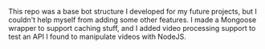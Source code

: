 This repo was a base bot structure I developed for my future projects, but I couldn't help myself from adding some other features. I made a Mongoose wrapper to support caching stuff, and I added video processing support to test an API I found to manipulate videos with NodeJS.
